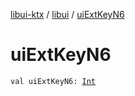 [libui-ktx](../index.md) / [libui](index.md) / [uiExtKeyN6](./ui-ext-key-n6.md)

# uiExtKeyN6

`val uiExtKeyN6: `[`Int`](https://kotlinlang.org/api/latest/jvm/stdlib/kotlin/-int/index.html)